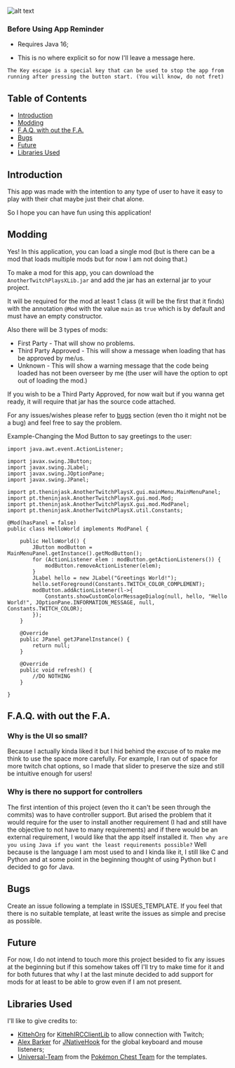 ![alt text][logo]

[logo]: https://fontmeme.com/permalink/210517/3e4924b31b184892fc5b77d4a4ca094c.png

### Before Using App Reminder

* Requires Java 16;

* This is no where explicit so for now I'll leave a message here.
```
The Key escape is a special key that can be used to stop the app from running after pressing the button start. (You will know, do not fret)
```
<!-- omit in toc -->
## Table of Contents


- [Introduction](#introduction)
- [Modding](#modding)
- [F.A.Q. with out the F.A.](#faq-with-out-the-fa)
- [Bugs](#bugs)
- [Future](#future)
- [Libraries Used](#libraries-used)


## Introduction

This app was made with the intention to any type of user to have it easy to play with their chat maybe just their chat alone.

So I hope you can have fun using this application!

## Modding

Yes! In this application, you can load a single mod (but is there can be a mod that loads multiple mods but for now I am not doing that.)

To make a mod for this app, you can download the `AnotherTwitchPlaysXLib.jar` and add the jar has an external jar to your project.

It will be required for the mod at least 1 class (it will be the first that it finds) with the annotation `@Mod` with the value `main` as `true` which is by default and must have an empty constructor.

Also there will be 3 types of mods:
* First Party - That will show no problems.
* Third Party Approved - This will show a message when loading that has be approved by me/us.
* Unknown - This will show a warning message that the code being loaded has not been overseer by me (the user will have the option to opt out of loading the mod.) 

If you wish to be a Third Party Approved, for now wait but if you wanna get ready, it will require that jar has the source code attached.

For any issues/wishes please refer to [bugs](#bugs) section (even tho it might not be a bug) and feel free to say the problem.

Example-Changing the Mod Button to say greetings to the user:

```
import java.awt.event.ActionListener;

import javax.swing.JButton;
import javax.swing.JLabel;
import javax.swing.JOptionPane;
import javax.swing.JPanel;

import pt.theninjask.AnotherTwitchPlaysX.gui.mainMenu.MainMenuPanel;
import pt.theninjask.AnotherTwitchPlaysX.gui.mod.Mod;
import pt.theninjask.AnotherTwitchPlaysX.gui.mod.ModPanel;
import pt.theninjask.AnotherTwitchPlaysX.util.Constants;

@Mod(hasPanel = false)
public class HelloWorld implements ModPanel {

	public HelloWorld() {
		JButton modButton = MainMenuPanel.getInstance().getModButton();
		for (ActionListener elem : modButton.getActionListeners()) {
			modButton.removeActionListener(elem);
		}
		JLabel hello = new JLabel("Greetings World!");
		hello.setForeground(Constants.TWITCH_COLOR_COMPLEMENT);
		modButton.addActionListener(l->{
			Constants.showCustomColorMessageDialog(null, hello, "Hello World!", JOptionPane.INFORMATION_MESSAGE, null, Constants.TWITCH_COLOR);
		});
	}
	
	@Override
	public JPanel getJPanelInstance() {
		return null;
	}

	@Override
	public void refresh() {
		//DO NOTHING
	}

}
```

## F.A.Q. with out the F.A.
<!-- omit in toc -->
### Why is the UI so small?

Because I actually kinda liked it but I hid behind the excuse of to make me think to use the space more carefully. For example, I ran out of space for more twitch chat options, so I made that slider to preserve the size and still be intuitive enough for users!
<!-- omit in toc -->
### Why is there no support for controllers

The first intention of this project (even tho it can't be seen through the commits) was to have controller support. But arised the problem that it would require for the user to install another requirement (I had and still have the objective to not have to many requirements) and if there would be an external requirement, I would like that the app itself installed it. `Then why are you using Java if you want the least requirements possible?` Well because is the language I am most used to and I kinda like it, I still like C and Python and at some point in the beginning thought of using Python but I decided to go for Java.

## Bugs

Create an issue following a template in ISSUES_TEMPLATE. If you feel that there is no suitable template, at least write the issues as simple and precise as possible.

## Future
For now, I do not intend to touch more this project besided to fix any issues at the beginning but if this somehow takes off I'll try to make time for it and for both futures that why I at the last minute decided to add support for mods for at least to be able to grow even if I am not present.

## Libraries Used

I'll like to give credits to:

* [KittehOrg](https://github.com/KittehOrg) for [KittehIRCClientLib](https://github.com/KittehOrg/KittehIRCClientLib) to allow connection with Twitch;
* [Alex Barker](https://github.com/kwhat) for [JNativeHook](https://github.com/kwhat/jnativehook) for the global keyboard and mouse listeners;
* [Universal-Team](https://github.com/Universal-Team) from the [Pokémon Chest Team](https://github.com/Universal-Team/pkmn-chest) for the templates.